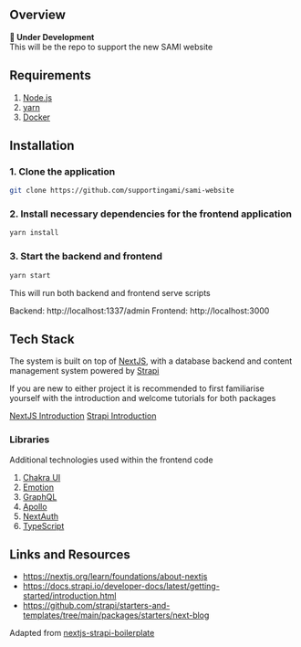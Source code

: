 ## Overview

**🚧 Under Development**  
This will be the repo to support the new SAMI website

## Requirements

1. [Node.js](https://nodejs.org/)
2. [yarn](https://yarnpkg.com/getting-started/install)
3. [Docker](https://www.docker.com/)

## Installation

### 1. Clone the application

```sh
git clone https://github.com/supportingami/sami-website
```

### 2. Install necessary dependencies for the frontend application

```sh
yarn install
```

### 3. Start the backend and frontend

```sh
yarn start
```

This will run both backend and frontend serve scripts

Backend: http://localhost:1337/admin
Frontend: http://localhost:3000

## Tech Stack

The system is built on top of [NextJS](https://nextjs.org/), with a database backend and content management system powered by [Strapi](https://strapi.io/)

If you are new to either project it is recommended to first familiarise yourself with the introduction and welcome tutorials for both packages

[NextJS Introduction](https://nextjs.org/learn/foundations/about-nextjs)
[Strapi Introduction](https://docs.strapi.io/developer-docs/latest/getting-started/introduction.html)

### Libraries

Additional technologies used within the frontend code

1. [Chakra UI](https://chakra-ui.com/)
2. [Emotion](https://emotion.sh/)
3. [GraphQL](https://graphql.org/)
4. [Apollo](https://www.apollographql.com/)
5. [NextAuth](https://next-auth.js.org/)
6. [TypeScript](https://www.typescriptlang.org/)

## Links and Resources

- https://nextjs.org/learn/foundations/about-nextjs
- https://docs.strapi.io/developer-docs/latest/getting-started/introduction.html
- https://github.com/strapi/starters-and-templates/tree/main/packages/starters/next-blog

Adapted from [nextjs-strapi-boilerplate](https://github.com/ghoshnirmalya/nextjs-strapi-boilerplate)
